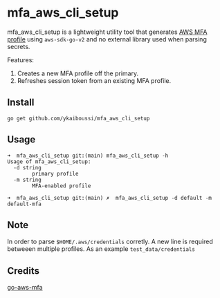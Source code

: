 # mfa_aws_cli_setup

mfa_aws_cli_setup is a lightweight utility tool that generates [AWS MFA profile](https://aws.amazon.com/premiumsupport/knowledge-center/authenticate-mfa-cli/) using `aws-sdk-go-v2` and no external library used when parsing secrets.

Features:
1. Creates a new MFA profile off the primary.
2. Refreshes session token from an existing MFA profile.

## Install 
```
go get github.com/ykaiboussi/mfa_aws_cli_setup
```

## Usage
```
➜  mfa_aws_cli_setup git:(main) mfa_aws_cli_setup -h
Usage of mfa_aws_cli_setup:
  -d string
    	primary profile
  -m string
    	MFA-enabled profile

➜  mfa_aws_cli_setup git:(main) ✗  mfa_aws_cli_setup -d default -m default-mfa
```

## Note
In order to parse `$HOME/.aws/credentials` corretly. A new line is required betweeen multiple profiles. As an example `test_data/credentials`


## Credits 
[go-aws-mfa](https://github.com/jdevelop/go-aws-mfa)
